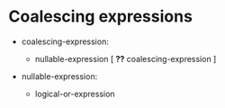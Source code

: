 

Coalescing expressions
======================

-   coalescing-expression:

    -   nullable-expression [ **??** coalescing-expression ]


-   nullable-expression:

    -   logical-or-expression

